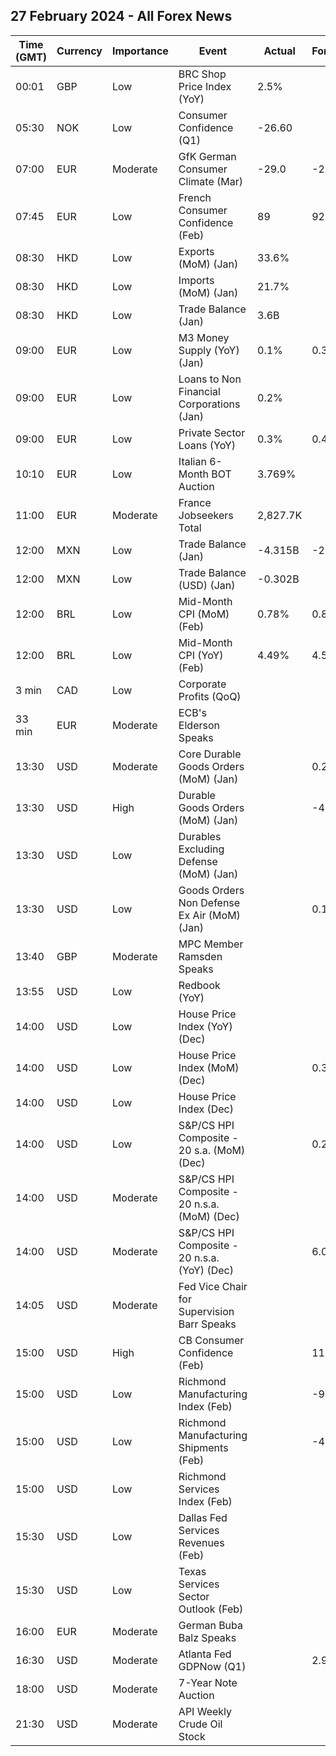 ## 27 February 2024 - All Forex News

| Time (GMT) | Currency | Importance | Event | Actual | Forecast | Previous |
|------|----------|------------|-------|--------|----------|----------|
| 00:01 | GBP | Low | BRC Shop Price Index (YoY) | 2.5% |  | 2.9% |
| 05:30 | NOK | Low | Consumer Confidence (Q1) | -26.60 |  | -29.70 |
| 07:00 | EUR | Moderate | GfK German Consumer Climate (Mar) | -29.0 | -29.0 | -29.6 |
| 07:45 | EUR | Low | French Consumer Confidence (Feb) | 89 | 92 | 91 |
| 08:30 | HKD | Low | Exports (MoM) (Jan) | 33.6% |  | 11.0% |
| 08:30 | HKD | Low | Imports (MoM) (Jan) | 21.7% |  | 11.6% |
| 08:30 | HKD | Low | Trade Balance (Jan) | 3.6B |  | -59.9B |
| 09:00 | EUR | Low | M3 Money Supply (YoY) (Jan) | 0.1% | 0.3% | 0.2% |
| 09:00 | EUR | Low | Loans to Non Financial Corporations (Jan) | 0.2% |  | 0.5% |
| 09:00 | EUR | Low | Private Sector Loans (YoY) | 0.3% | 0.4% | 0.4% |
| 10:10 | EUR | Low | Italian 6-Month BOT Auction | 3.769% |  | 3.770% |
| 11:00 | EUR | Moderate | France Jobseekers Total | 2,827.7K |  | 2,825.2K |
| 12:00 | MXN | Low | Trade Balance (Jan) | -4.315B | -2.286B | 4.242B |
| 12:00 | MXN | Low | Trade Balance (USD) (Jan) | -0.302B |  | 1.856B |
| 12:00 | BRL | Low | Mid-Month CPI (MoM) (Feb) | 0.78% | 0.82% | 0.31% |
| 12:00 | BRL | Low | Mid-Month CPI (YoY) (Feb) | 4.49% | 4.52% | 4.47% |
| 3 min | CAD | Low | Corporate Profits (QoQ) |  |  | 4.7% |
| 33 min | EUR | Moderate | ECB's Elderson Speaks |  |  |  |
| 13:30 | USD | Moderate | Core Durable Goods Orders (MoM) (Jan) |  | 0.2% | 0.6% |
| 13:30 | USD | High | Durable Goods Orders (MoM) (Jan) |  | -4.9% | 0.0% |
| 13:30 | USD | Low | Durables Excluding Defense (MoM) (Jan) |  |  | 0.5% |
| 13:30 | USD | Low | Goods Orders Non Defense Ex Air (MoM) (Jan) |  | 0.1% | 0.3% |
| 13:40 | GBP | Moderate | MPC Member Ramsden Speaks |  |  |  |
| 13:55 | USD | Low | Redbook (YoY) |  |  | 3.0% |
| 14:00 | USD | Low | House Price Index (YoY) (Dec) |  |  | 6.6% |
| 14:00 | USD | Low | House Price Index (MoM) (Dec) |  | 0.3% | 0.3% |
| 14:00 | USD | Low | House Price Index (Dec) |  |  | 417.4 |
| 14:00 | USD | Low | S&P/CS HPI Composite - 20 s.a. (MoM) (Dec) |  | 0.2% | 0.1% |
| 14:00 | USD | Moderate | S&P/CS HPI Composite - 20 n.s.a. (MoM) (Dec) |  |  | -0.2% |
| 14:00 | USD | Moderate | S&P/CS HPI Composite - 20 n.s.a. (YoY) (Dec) |  | 6.0% | 5.4% |
| 14:05 | USD | Moderate | Fed Vice Chair for Supervision Barr Speaks |  |  |  |
| 15:00 | USD | High | CB Consumer Confidence (Feb) |  | 114.8 | 114.8 |
| 15:00 | USD | Low | Richmond Manufacturing Index (Feb) |  | -9 | -15 |
| 15:00 | USD | Low | Richmond Manufacturing Shipments (Feb) |  | -4 | -15 |
| 15:00 | USD | Low | Richmond Services Index (Feb) |  |  | 4 |
| 15:30 | USD | Low | Dallas Fed Services Revenues (Feb) |  |  | -3.6 |
| 15:30 | USD | Low | Texas Services Sector Outlook (Feb) |  |  | -9.3 |
| 16:00 | EUR | Moderate | German Buba Balz Speaks |  |  |  |
| 16:30 | USD | Moderate | Atlanta Fed GDPNow (Q1) |  | 2.9% | 2.9% |
| 18:00 | USD | Moderate | 7-Year Note Auction |  |  | 4.109% |
| 21:30 | USD | Moderate | API Weekly Crude Oil Stock |  |  | 7.168M |
